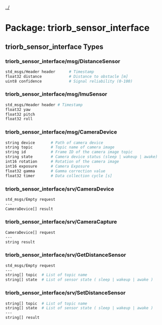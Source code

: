 [../](../README.md)

# Package: triorb_sensor_interface
## triorb_sensor_interface Types
### triorb_sensor_interface/msg/DistanceSensor
```bash
std_msgs/Header header      # Timestamp
float32 distance      		# Distance to obstacle [m]
uint8 confidence            # Signal reliability (0-100)
```

### triorb_sensor_interface/msg/ImuSensor
```bash
std_msgs/Header header # Timestamp
float32 yaw
float32 pitch
float32 roll
```


### triorb_sensor_interface/msg/CameraDevice
```bash
string device       # Path of camera device
string topic        # Topic name of camera image
string id           # Frame ID of the camera image topic
string state        # Camera device status (sleep | wakeup | awake)
int16 rotation      # Rotation of the camera image
int16 exposure      # Camera Exposure
float32 gamma       # Gamma correction value
float32 timer       # Data collection cycle [s]
```

### triorb_sensor_interface/srv/CameraDevice
```bash
std_msgs/Empty request
---
CameraDevice[] result
```

### triorb_sensor_interface/srv/CameraCapture
```bash
CameraDevice[] request
---
string result
```

### triorb_sensor_interface/srv/GetDistanceSensor
```bash
std_msgs/Empty request
---
string[] topic  # List of topic name
string[] state  # List of sensor state ( sleep | wakeup | awake )
```

### triorb_sensor_interface/srv/SetDistanceSensor
```bash
string[] topic  # List of topic name
string[] state  # List of sensor state ( sleep | wakeup | awake )
---
string[] result
```